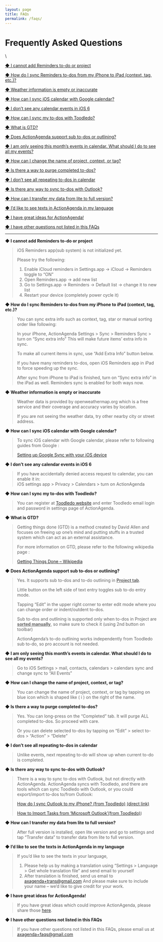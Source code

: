 ```yaml
---
layout: page
title: FAQs
permalink: /faqs/
---
```


# Frequently Asked Questions
\

[◆ I cannot add Reminders to-do or project](#a1)  

[◆ How do I sync Reminders to-dos from my iPhone to iPad (context, tag, etc.)?](#a2)  

[◆ Weather information is empty or inaccurate](#a3)  

[◆ How can I sync iOS calendar with Google calendar?](#a4)  

[◆ I don’t see any calendar events in iOS 6](#a5)  

[◆ How can I sync my to-dos with Toodledo?](#a6)  

[◆ What is GTD?](#a7)  

[◆ Does ActionAgenda support sub to-dos or outlining?](#a8)  

[◆ I am only seeing this month’s events in calendar. What should I do to see all my events?](#a9)  

[◆ How can I change the name of project, context, or tag?](#a10)  

[◆ Is there a way to purge completed to-dos?](#a11)  

[◆ I don’t see all repeating to-dos in calendar](#a12)  

[◆ Is there any way to sync to-dos with Outlook?](#a13)  

[◆ How can I transfer my data from lite to full version?](#a14)  

[◆ I’d like to see texts in ActionAgenda in my language](#a15)  

[◆ I have great ideas for ActionAgenda!](#a16)  

[◆ I have other questions not listed in this FAQs](#a17)  


-------

**<a name="a1"></a>◆ I cannot add Reminders to-do or project**

> iOS Reminders app(sub system) is not initialized yet.
>
> Please try the following:
> 
> 1. Enable iCloud reminders in Settings.app -> iCloud -> Reminders toggle to “ON”
> 2. Open Reminders.app -> add new list
> 3. Go to Settings.app -> Reminders -> Default list -> change it to new list
> 4. Restart your device (completely power cycle it)

**<a name="a2"></a>◆ How do I sync Reminders to-dos from my iPhone to iPad (context, tag, etc.)?**

> You can sync extra info such as context, tag, star or manual sorting order like following:
>
> In your iPhone, ActionAgenda Settings > Sync > Reminders Sync > turn on “Sync extra info”
> This will make future items’ extra info in sync.
> 
> To make all current items in sync, use “Add Extra Info” button below.
> 
> If you have many reminders to-dos, open iOS Reminders app in iPad to force speeding up the sync.
> 
> After sync from iPhone to iPad is finished, turn on “Sync extra info” in the iPad as well. Reminders sync is enabled for both ways now.

**<a name="a3"></a>◆ Weather information is empty or inaccurate**

> Weather data is provided by openweathermap.org which is a free service and their coverage and accuracy varies by location.
>
> If you are not seeing the weather data, try other nearby city or street address.

**<a name="a4"></a>◆ How can I sync iOS calendar with Google calendar?**

> To sync iOS calendar with Google calendar, please refer to following guides from Google :
> 
> [Setting up Google Sync with your iOS device](http://support.google.com/mobile/bin/answer.py?hl=en&answer=138740)

**<a name="a5"></a>◆ I don’t see any calendar events in iOS 6**

> If you have accidentally denied access request to calendar, you can enable it in:  
> iOS settings app > Privacy > Calendars > turn on ActionAgenda

**<a name="a6"></a>◆ How can I sync my to-dos with Toodledo?**

> You can register at [Toodledo website](http://www.toodledo.com/) and enter Toodledo email login and password in settings page of ActionAgenda.

**<a name="a7"></a>◆ What is GTD?**

> Getting things done (GTD) is a method created by David Allen and focuses on freeing up one’s mind and putting stuffs in a trusted system which can act as an external assistance.
> 
> For more information on GTD, please refer to the following wikipedia page :
> 
> [Getting Things Done – Wikipedia](http://en.wikipedia.org/wiki/Getting_Things_Done)

**<a name="a8"></a>◆ Does ActionAgenda support sub to-dos or outlining?**

> Yes. It supports sub to-dos and to-do outlining in <u><b>Project tab</b></u>.
> 
> Little button on the left side of text entry toggles sub to-do entry mode.
> 
> Tapping “Edit” in the upper right corner to enter edit mode where you can change order or indent/outdent to-dos.
> 
> Sub to-dos and outlining is supported only when to-dos in Project are <u><b>sorted manually</b></u>, so make sure to check it (using 2nd button on toolbar)
> 
> ActionAgenda’s to-do outlining works independently from Toodledo sub to-do, so pro account is not needed.

**<a name="a9"></a>◆ I am only seeing this month’s events in calendar. What should I do to see all my events?**

> Go to iOS Settings > mail, contacts, calendars > calendars sync
> and change sync to “All Events”

**<a name="a10"></a>◆ How can I change the name of project, context, or tag?**

> You can change the name of project, context, or tag by tapping on blue icon which is shaped like ( i ) on the right of the name.

**<a name="a11"></a>◆ Is there a way to purge completed to-dos?**

> Yes. You can long-press on the “Completed” tab. It will purge ALL completed to-dos. So proceed with care.
> 
> Or you can delete selected to-dos by tapping on “Edit” > select to-dos > “Action” > “Delete”

**<a name="a12"></a>◆ I don’t see all repeating to-dos in calendar**

> Unlike events, next repeating to-do will show up when current to-do is completed.

**<a name="a13"></a>◆ Is there any way to sync to-dos with Outlook?**

> There is a way to sync to-dos with Outlook, but not directly with ActionAgenda.
> ActionAgenda syncs with Toodledo, and there are tools which can sync Toodledo with Outlook,
> or you could export/import to-dos to/from Outlook:
> 
> [How do I sync Outlook to my iPhone? (from Toodledo)](http://www.toodledo.com/info/help.php?sel=117) [(direct link)](http://www.toodledo.com/tools/directory.php?expand=5)
> 
> [How to Import Tasks from ‘Microsoft Outlook’(from Toodledo)](http://www.toodledo.com/info/help_outlook.php))

**<a name="a14"></a>◆ How can I transfer my data from lite to full version?**

> After full version is installed, open lite version and go to settings and tap “Transfer data” to transfer data from lite to full version.

**<a name="a15"></a>◆ I’d like to see the texts in ActionAgenda in my language**

> If you’d like to see the texts in your language,
> 1. Please help us by making a translation using “Settings > Language > Get whole translation file” and send email to yourself
> 2. After translation is finished, send us email to [axagenda+trans@gmail.com](mailto:axagenda+trans@gmail.com)
> And please make sure to include your name – we’d like to give credit for your work.

**<a name="a16"></a>◆ I have great ideas for ActionAgenda!**

> If you have great ideas which could improve ActionAgenda, please share those [here](http://actionagenda.idea.informer.com/).

**<a name="a17"></a>◆ I have other questions not listed in this FAQs**

> If you have other questions not listed in this FAQs, please email us at [axagenda+faqs@gmail.com](mailto:axagenda+faqs@gmail.com)
